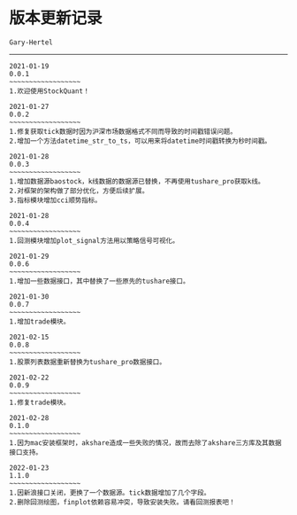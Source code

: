 # 版本更新记录

`Gary-Hertel`

------

```
2021-01-19
0.0.1
~~~~~~~~~~~~~~~~~~
1.欢迎使用StockQuant！
```

```
2021-01-27
0.0.2
~~~~~~~~~~~~~~~~~~
1.修复获取tick数据时因为沪深市场数据格式不同而导致的时间戳错误问题。
2.增加一个方法datetime_str_to_ts，可以用来将datetime时间戳转换为秒时间戳。
```

```
2021-01-28
0.0.3
~~~~~~~~~~~~~~~~~~
1.增加数据源baostock，k线数据的数据源已替换，不再使用tushare_pro获取k线。
2.对框架的架构做了部分优化，方便后续扩展。
3.指标模块增加cci顺势指标。
```

```
2021-01-28
0.0.4
~~~~~~~~~~~~~~~~~~
1.回测模块增加plot_signal方法用以策略信号可视化。
```

```
2021-01-29
0.0.6
~~~~~~~~~~~~~~~~~~
1.增加一些数据接口，其中替换了一些原先的tushare接口。
```

```
2021-01-30
0.0.7
~~~~~~~~~~~~~~~~~~
1.增加trade模块。
```

```
2021-02-15
0.0.8
~~~~~~~~~~~~~~~~~~
1.股票列表数据重新替换为tushare_pro数据接口。
```

```
2021-02-22
0.0.9
~~~~~~~~~~~~~~~~~~
1.修复trade模块。
```

```
2021-02-28
0.1.0
~~~~~~~~~~~~~~~~~~
1.因为mac安装框架时，akshare造成一些失败的情况，故而去除了akshare三方库及其数据接口支持。
```


```
2022-01-23
1.1.0
~~~~~~~~~~~~~~~~~~
1.因新浪接口关闭，更换了一个数据源。tick数据增加了几个字段。
2.删除回测绘图，finplot依赖容易冲突，导致安装失败。请看回测报表吧！
```
































































































